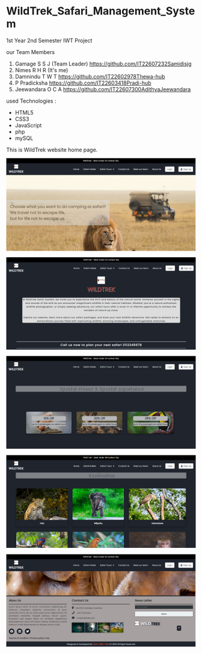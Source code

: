 # WildTrek_Safari_Management_System

1st Year 2nd Semester IWT Project

our Team Members 

1. Gamage S S J (Team Leader)  https://github.com/IT22607232Samidisjg
2. Nimes R H R (It's me)
3. Damnindu T W T  https://github.com/IT22602978Thewa-hub
4. P Pradicksha  https://github.com/IT22603418Pradi-hub
5. Jeewandara O C A  https://github.com/IT22607300AdithyaJeewandara

used Technologies :

* HTML5
* CSS3
* JavaScript
* php
* mySQL

This is WildTrek website home page. 

![CHEESE!](wildtrek1.png)

![CHEESE!](wildtrek2.png)

![CHEESE!](wildtrek3.png)

![CHEESE!](widtrek4.png)

![CHEESE!](wildtrek5.png)